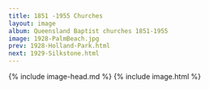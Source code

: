 ```yaml
---
title: 1851 -1955 Churches
layout: image
album: Queensland Baptist churches 1851-1955
image: 1928-PalmBeach.jpg
prev: 1928-Holland-Park.html
next: 1929-Silkstone.html
---
```

 {% include image-head.md %}
{% include image.html %}